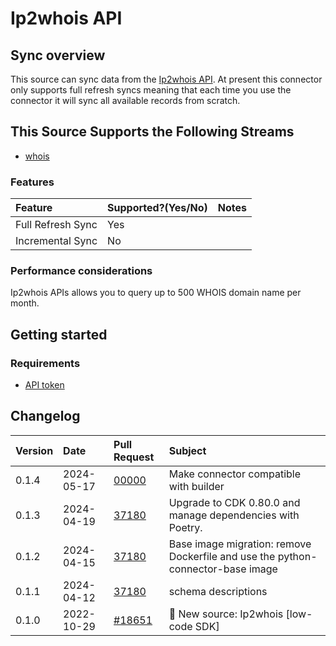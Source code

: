 # Ip2whois API

## Sync overview

This source can sync data from the [Ip2whois API](https://www.ip2whois.com/developers-api). At present this connector only supports full refresh syncs meaning that each time you use the connector it will sync all available records from scratch.

## This Source Supports the Following Streams

- [whois](https://www.ip2whois.com/developers-api)

### Features

| Feature           | Supported?\(Yes/No\) | Notes |
| :---------------- | :------------------- | :---- |
| Full Refresh Sync | Yes                  |       |
| Incremental Sync  | No                   |       |

### Performance considerations

Ip2whois APIs allows you to query up to 500 WHOIS domain name per month.

## Getting started

### Requirements

- [API token](https://www.ip2whois.com/register)

## Changelog

| Version | Date       | Pull Request                                              | Subject                                                                         |
| :------ | :--------- | :-------------------------------------------------------- | :------------------------------------------------------------------------------ |
| 0.1.4   | 2024-05-17 | [00000](https://github.com/airbytehq/airbyte/pull/37180)  | Make connector compatible with builder                                          |
| 0.1.3   | 2024-04-19 | [37180](https://github.com/airbytehq/airbyte/pull/37180)  | Upgrade to CDK 0.80.0 and manage dependencies with Poetry.                      |
| 0.1.2   | 2024-04-15 | [37180](https://github.com/airbytehq/airbyte/pull/37180)  | Base image migration: remove Dockerfile and use the python-connector-base image |
| 0.1.1   | 2024-04-12 | [37180](https://github.com/airbytehq/airbyte/pull/37180)  | schema descriptions                                                             |
| 0.1.0   | 2022-10-29 | [#18651](https://github.com/airbytehq/airbyte/pull/18651) | 🎉 New source: Ip2whois [low-code SDK]                                          |
